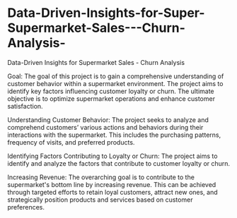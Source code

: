 # Data-Driven-Insights-for-Super-Supermarket-Sales---Churn-Analysis-
Data-Driven Insights for Supermarket Sales - Churn Analysis​


Goal: The goal of this project is to gain a comprehensive understanding of customer behavior within a supermarket environment. The project aims to identify key factors influencing customer loyalty or churn. The ultimate objective is to optimize supermarket operations and enhance customer satisfaction.​

Understanding Customer Behavior: The project seeks to analyze and comprehend customers’ various actions and behaviors during their interactions with the supermarket. This includes the purchasing patterns, frequency of visits, and preferred products.​

Identifying Factors Contributing to Loyalty or Churn: The project aims to identify and analyze the factors that contribute to customer loyalty or churn.​

Increasing Revenue: The overarching goal is to contribute to the supermarket's bottom line by increasing revenue. This can be achieved through targeted efforts to retain loyal customers, attract new ones, and strategically position products and services based on customer preferences.
